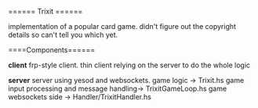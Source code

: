 ====== Trixit ======

implementation of a popular card game. didn't figure out the copyright details
so can't tell you which yet.

====Components======

**client**
  frp-style client. thin client relying on the server to do the whole logic

**server**
  server using yesod and websockets.
  game logic -> Trixit.hs
  game input processing and message handling-> TrixitGameLoop.hs
  game websockets side -> Handler/TrixitHandler.hs
